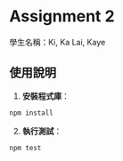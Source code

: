 # Assignment 2

學生名稱：Ki, Ka Lai, Kaye

## 使用說明

1. **安裝程式庫**：

```bash
npm install
```

2. **執行測試**：

```bash
npm test
```
